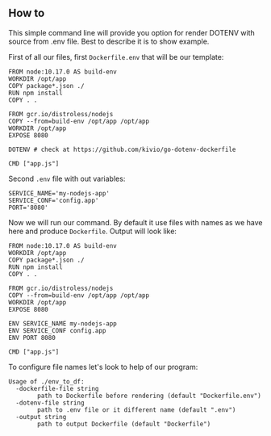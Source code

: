 ## How to ##

This simple command line will provide you option for render DOTENV with source from .env file.
Best to describe it is to show example.

First of all our files, first `Dockerfile.env` that will be our template:

```
FROM node:10.17.0 AS build-env
WORKDIR /opt/app
COPY package*.json ./
RUN npm install
COPY . .

FROM gcr.io/distroless/nodejs
COPY --from=build-env /opt/app /opt/app
WORKDIR /opt/app
EXPOSE 8080

DOTENV # check at https://github.com/kivio/go-dotenv-dockerfile

CMD ["app.js"]
```

Second `.env` file with out variables:

```
SERVICE_NAME='my-nodejs-app'
SERVICE_CONF='config.app'
PORT='8080'
```

Now we will run our command. By default it use files with names as we have here and produce `Dockerfile`.
Output will look like:

```
FROM node:10.17.0 AS build-env
WORKDIR /opt/app
COPY package*.json ./
RUN npm install
COPY . .

FROM gcr.io/distroless/nodejs
COPY --from=build-env /opt/app /opt/app
WORKDIR /opt/app
EXPOSE 8080

ENV SERVICE_NAME my-nodejs-app
ENV SERVICE_CONF config.app
ENV PORT 8080

CMD ["app.js"]
```

To configure file names let's look to help of our program:

```
Usage of ./env_to_df:
  -dockerfile-file string
        path to Dockerfile before rendering (default "Dockerfile.env")
  -dotenv-file string
        path to .env file or it different name (default ".env")
  -output string
        path to output Dockerfile (default "Dockerfile")
```
